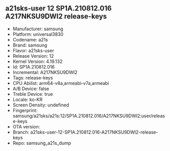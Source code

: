 ## a21sks-user 12 SP1A.210812.016 A217NKSU9DWI2 release-keys
- Manufacturer: samsung
- Platform: universal3830
- Codename: a21s
- Brand: samsung
- Flavor: a21sks-user
- Release Version: 12
- Kernel Version: 4.19.132
- Id: SP1A.210812.016
- Incremental: A217NKSU9DWI2
- Tags: release-keys
- CPU Abilist: arm64-v8a,armeabi-v7a,armeabi
- A/B Device: false
- Treble Device: true
- Locale: ko-KR
- Screen Density: undefined
- Fingerprint: samsung/a21sks/a21s:12/SP1A.210812.016/A217NKSU9DWI2:user/release-keys
- OTA version: 
- Branch: a21sks-user-12-SP1A.210812.016-A217NKSU9DWI2-release-keys
- Repo: samsung_a21s_dump
